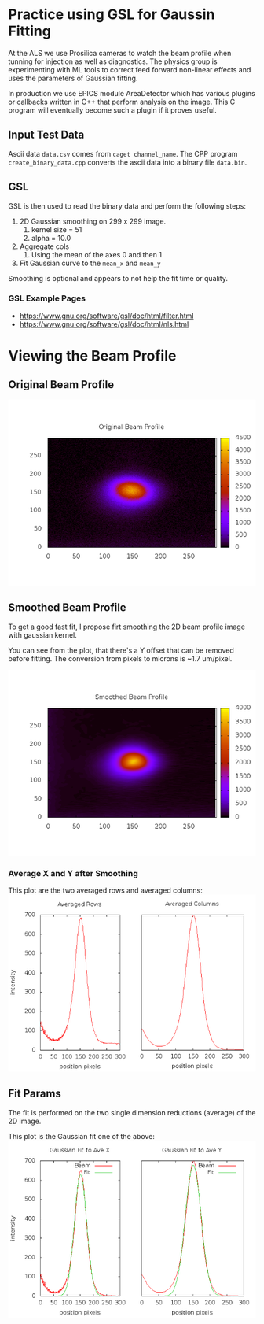 # Practice using GSL for Gaussin Fitting
At the ALS we use Prosilica cameras to watch the beam profile when tunning for
injection as well as diagnostics. The physics group is experimenting with ML tools
to correct feed forward non-linear effects and uses the parameters of Gaussian fitting.

In production we use EPICS module AreaDetector which has various plugins or callbacks
written in C++ that perform analysis on the image. This C program will eventually
become such a plugin if it proves useful.

## Input Test Data
Ascii data `data.csv` comes from `caget channel_name`.
The CPP program `create_binary_data.cpp` converts the ascii data into a binary file
`data.bin`.

## GSL
GSL is then used to read the binary data and  perform the following steps:

1. 2D Gaussian smoothing on 299 x 299 image.
	1. kernel size = 51
	1. alpha = 10.0
1. Aggregate cols
	1. Using the mean of the axes 0 and then 1
1. Fit Gaussian curve to the `mean_x` and `mean_y`

Smoothing is optional and appears to not help the fit time or quality.

### GSL Example Pages
* https://www.gnu.org/software/gsl/doc/html/filter.html
* https://www.gnu.org/software/gsl/doc/html/nls.html

# Viewing the Beam Profile
## Original Beam Profile
![Original Beam Profile](orig_beam_profile.png)

## Smoothed Beam Profile
To get a good fast fit, I propose firt smoothing the 2D beam profile image
with gaussian kernel.

You can see from the plot, that there's a Y offset that can be removed before
fitting. The conversion from pixels to microns is ~1.7 um/pixel.

![Smoothed Beam](smoothed_beam_profile.png)

### Average X and Y after Smoothing
This plot are the two averaged rows and averaged columns:
![Smoothed Averages](smooth_ave_plot.png)

## Fit Params
The fit is performed on the two single dimension reductions (average) of the
2D image.

This plot is the Gaussian fit one of the above:
![Gaussian Fit](gaussian_fit.png)
